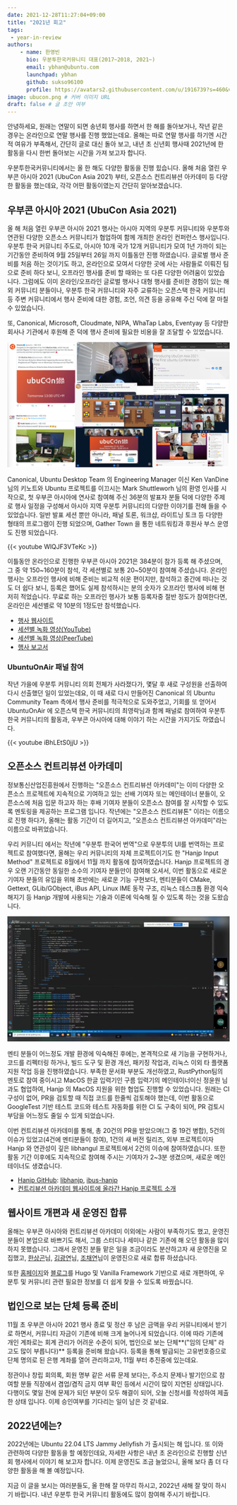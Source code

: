 ```yaml
---
date: 2021-12-28T11:27:04+09:00
title: "2021년 회고"
tags:
 - year-in-review
authors:
    - name: 한영빈
      bio: 우분투한국커뮤니티 대표(2017~2018, 2021~)
      email: ybhan@ubuntu.com
      launchpad: ybhan
      github: sukso96100
      profile: https://avatars2.githubusercontent.com/u/1916739?s=460&v=4
image: ubucon.png # 커버 이미지 URL
draft: false # 글 초안 여부
---
```


안녕하세요, 원래는 연말이 되면 송년회 행사를 하면서 한 해를 돌아보거나, 작년 같은 경우는 온라인으로 연말 행사를 진행 했었는데요.
올해는 따로 연말 행사를 하기엔 시간적 여유가 부족해서, 간단히 글로 대신 돌아 보고, 내년 초 신년회 행사때 2021년에 한 활동을 다시 한번 돌아보는 시간을 가져 보고자 합니다.

우분투한국커뮤니티에서는 올 한 해도 다양한 활동을 진행 힜습니다. 올해 처음 열린 우부콘 아시아 2021 (UbuCon Asia 2021) 부터, 오픈소스 컨트리뷰션 아카데미 등 다양한 활동을 했는데요, 각각 어떤 활동이였는지 간단히 알아보겠습니다.

## 우부콘 아시아 2021 (UbuCon Asia 2021)
올 해 처음 열린 우부콘 아시아 2021 행사는 아시아 지역의 우분투 커뮤니티와 우분투와 연관된 다양한 오픈소스 커뮤니티가 협업하여 함께 개최한 온라인 컨퍼런스 행사입니다. 우분투 한국 커뮤니티 주도로, 아시아 10개 국가 12개 커뮤니티가 모여 1년 가까이 되는 기간동안 준비하여 9월 25일부터 26일 까지 이틀동안 진행 하였습니다. 글로벌 행사 준비를 처음 하는 것이기도 하고, 온라인으로 모여서 다양한 곳에 사는 사람들로 이뤄진 팀으로 준비 하다 보니, 오프라인 행사를 준비 할 때와는 또 다른 다양한 어려움이 있었습니다. 그럼에도 이미 온라인/오프라인 글로벌 행사나 대형 행사를 준비한 경험이 있는 해외 커뮤니티 분들이나, 우분투 한국 커뮤니티와 자주 교류하는 오픈스택 한국 커뮤니티 등 주변 커뮤니티에서 행사 준비에 대한 경험, 조언, 의견 등을 공유해 주신 덕에 잘 마칠 수 있었습니다.

또, Canonical, Microsoft, Cloudmate, NIPA, WhaTap Labs, Eventyay 등 다양한 회사나 기관에서 후원해 준 덕에 행사 준비에 필요한 비용을 잘 조달할 수 있었습니다. 

![](ubucon.png)

Canonical, Ubuntu Desktop Team 의 Engineering Manager 이신 Ken VanDine 님의 키노트와 Ubuntu 프로젝트를 이끄시는 Mark Shuttleworh 님의 환영 인사를 시작으로, 첫 우부콘 아시아에 연사로 참여해 주신 36분의 발표자 분들 덕에 다양한 주제로 행사 일정을 구성해서 아시아 지역 우분투 커뮤니티의 다양한 이야기를 전해 들을 수 있었습니다.
일반 발표 세션 뿐만 아니라, 패널 토론, 워크샵, 라이트닝 토크 등 다양한 형태의 프로그램이 진행 되었으며, Gather Town 을 통한 네트워킹과 후원사 부스 운영도 진행 되었습니다.

{{< youtube WlQJF3VTeKc >}}

이틀동안 온라인으로 진행한 우부콘 아시아 2021은 384분이 참가 등록 해 주셨으며, 그 중 약 150~160분이 참석, 각 세션별로 보통 20~50분이 참여해 주셨습니다. 온라인 행사는 오프라인 행사에 비해 준비는 비교적 쉬운 편이지만, 참석하고 중간에 떠나는 것도 더 쉽다 보니, 등록은 했어도 실제 참석하시는 분의 숫자가 오프라인 행사에 비해 현저히 적었습니다. 무료로 하는 오프라인 행사가 보통 등록자중 절반 정도가 참여한다면, 온라인은 세션별로 약 10분의 1정도만 참석했습니다.

- [행사 웹사이트](https://2021.ubucon.asia)
- [세션별 녹화 영상(YouTube)](https://www.youtube.com/playlist?list=PLr8g8zdbZAgFp5iEKM7nm6RJE3uruQ5GK)
- [세션별 녹화 영상(PeerTube)](https://peertube.linuxrocks.online/w/p/1b2LE8cTPD9KYXJHcJZSgz)
- [행사 보고서](https://2021.ubucon.asia/news/2021-12-01-ubucon-asia-2021-final-report/)

### UbuntuOnAir 패널 참여
작년 가을에 우분투 커뮤니티 의회 전체가 사라졌다가, 몇달 후 새로 구성원을 선출하여 다시 선출했던 일이 있었는데요, 이 때 새로 다시 만들어진 Canonical 의 Ubuntu Community Team 측에서 행사 준비를 적극적으로 도와주었고, 기회를 또 얻어서 UbuntuOnAir 에 오픈스택 한국 커뮤니티의 최영락님과 함께 패널로 참여하여 우분투 한국 커뮤니티의 활동과, 우부콘 아시아에 대해 이야기 하는 시간을 가지기도 하였습니다.

{{< youtube iBhLEtS0jjU >}}

## 오픈소스 컨트리뷰션 아카데미
정보통신산업진흥원에서 진행하는 "오픈소스 컨트리뷰션 아카데미"는 이미 다양한 오픈소스 프로젝트에 지속적으로 기여하고 있는 선배 기여자 또는 메인테이너 분들이, 오픈소스에 처음 입문 하고자 하는 후배 기여자 분들이 오픈소스 참여를 잘 시작할 수 있도록 멘토링을 제공하는 프로그램 입니다. 작년에는 "오픈소스 컨트리뷰톤" 이라는 이름으로 진행 하다가, 올해는 활동 기간이 더 길어지고, "오픈소스 컨트리뷰션 아카데미"라는 이름으로 바뀌었습니다.

우리 커뮤니티 에서는 작년에 "우분투 한국어 번역"으로 우분투의 UI를 번역하는 프로젝트로 참여했다면, 올해는 우리 커뮤니티의 자체 프로젝트이기도 한 "Hanjp Input Method" 프로젝트로 8월에서 11월 까지 활동에 참여하였습니다. Hanjp 프로젝트의 경우 오랜 기간동안 동일한 소수의 기여자 분들만이 참여해 오셔서, 이번 활동으로 새로운 기여자 분들의 유입을 위해 초반에는 새로운 기능 구현보다, 멘티분들이 CMake, Gettext, GLib/GObject, iBus API, Linux IME 동작 구조, 리눅스 데스크톱 환경 익숙해지기 등 Hanjp 개발에 사용되는 기술과 이론에 익숙해 질 수 있도록 하는 것을 도왔습니다. 

![](hanjp.png)

멘티 분들이 어느정도 개발 환경에 익숙해진 후에는, 본격적으로 새 기능을 구현하거나, 코드를 리펙터링 하거나, 빌드 도구 및 환경 개선, 패키징 작업과, 리눅스 이외 타 플랫폼 지원 작업 등을 진행하였습니다. 부족한 문서화 부분도 개선하였고, RustPython팀의 멘토로 참여 중이시고 MacOS 한글 입력기인 구름 입력기의 메인테이너이신 정윤원 님과도 협업하여, Hanjp 의 MacOS 지원을 위한 협업도 진행할 수 있었습니다. 원래는 CI 구성이 없어, PR을 검토할 때 직접 코드를 한줄씩 검토해야 했는데, 이번 활동으로 GoogleTest 기반 테스트 코드와 테스트 자동화를 위한 CI 도 구축이 되어, PR 검토시 부담을 어느정도 줄일 수 있게 되었습니다.

이번 컨트리뷰션 아카데미를 통해, 총 20건의 PR을 받았으며(그 중 19건 병합), 5건의 이슈가 있었고(4건에 멘티분들이 참여), 1건의 새 버전 릴리즈, 외부 프로젝트이자 Hanjp 와 연관성이 깊은 libhangul 프로젝트에서 2건의 이슈에 참여하였습니다. 또한 활동 기간 이후에도 지속적으로 참여해 주시는 기여자가 2~3분 생겼으며, 새로운 메인테이너도 생겼습니다.

- [Hanjp GitHub](https://github.com/Hanjp-IM): [libhanjp](https://github.com/Hanjp-IM/libhanjp), [ibus-hanjp](https://github.com/Hanjp-IM/ibus-hanjp)
- [컨트리뷰션 아카데미 웹사이트에 올라간 Hanjp 프로젝트 소개](https://www.oss.kr/contribution_academy_project/show/6cb955f0-7f19-4e10-80f3-c41c8601b91b)

## 웹사이트 개편과 새 운영진 합류
올해는 우부콘 아시아와 컨트리뷰션 아카데미 이외에는 사람이 부족하기도 했고, 운영진 분들이 본업으로 바쁘기도 해서, 그룹 스터디나 세미나 같은 기존에 해 오던 활동을 많이 하지 못했습니다. 그래서 운영진 분들 맡은 일을 조금이라도 분산하고자 새 운영진을 모집했고, [한상곤](https://launchpad.net/~sigmadream)님, [김광연](https://launchpad.net/~horary)님, [조채연](https://launchpad.net/~stoutcho21)님이 운영진으로 새로 합류 하셨습니다.

또한 [홈페이지](https://ubuntu-kr.org)와 [블로그](https://blog.ubuntu-kr.org)를 Hugo 및 Vanilla Framework 기반으로 새로 개편하여, 우분투 및 커뮤니티 관련 필요한 정보를 더 쉽게 찾을 수 있도록 바꿨습니다. 

## 법인으로 보는 단체 등록 준비
11월 초 우부콘 아시아 2021 행사 종료 및 정산 후 남은 금액을 우리 커뮤니티에서 받기로 하면서, 커뮤니티 자금이 기존에 비해 크게 늘어나게 되었습니다. 이에 따라 기존에 개인 계좌로는 회계 관리가 어려운 수준이 되어, 법인으로 보는 단체**("임의 단체" 라고도 많이 부릅니다)** 등록을 준비해 왔습니다. 등록을 통해 발급되는 고유번호증으로 단체 명의로 된 은행 계좌를 열어 관리하고자, 11월 부터 추진중에 있는데요. 

정관이나 창립 회의록, 회원 명부 같은 서류 문제 보다는, 주소지 문제나 발기인으로 참여할 분들 직장에서 겸업/겸직 금지 여부 확인 등에서 시간이 많이 지연된 상태입니다. 다행이도 몇일 전에 문제가 되던 부분이 모두 해결이 되어, 오늘 신청서를 작성하여 제출 한 상태 입니다. 이제 승인여부를 기다리는 일이 남은 것 같네요.

## 2022년에는?
2022년에는 Ubuntu 22.04 LTS Jammy Jellyfish 가 출시되는 해 입니다. 또 이와 관련하여 다양한 활동을 할 예정인데요, 자세한 사항은 내년 초 온라인으로 진행할 신년회 행사에서 이야기 해 보고자 합니다. 이제 운영진도 조금 늘었으니, 올해 보다 좀 더 다양한 활동을 해 볼 예정입니다.

지금 이 글을 보시는 여러분들도, 올 한해 잘 마무리 하시고, 2022년 새해 잘 맞이 하시기 바랍니다. 내년 우분투 한국 커뮤니티 활동에도 많이 참여해 주시기 바랍니다.

